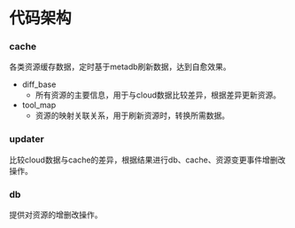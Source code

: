 # 代码架构

### cache

各类资源缓存数据，定时基于metadb刷新数据，达到自愈效果。
- diff_base
  - 所有资源的主要信息，用于与cloud数据比较差异，根据差异更新资源。
- tool_map
  - 资源的映射关联关系，用于刷新资源时，转换所需数据。

### updater

比较cloud数据与cache的差异，根据结果进行db、cache、资源变更事件增删改操作。

### db

提供对资源的增删改操作。
